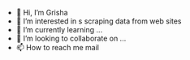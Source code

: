 - 👋 Hi, I’m Grisha
- 👀 I’m interested in s scraping data from web sites
- 🌱 I’m currently learning ...
- 💞️ I’m looking to collaborate on ...
- 📫 How to reach me mail

<!---
Sherets/Sherets is a ✨ special ✨ repository because its `README.md` (this file) appears on your GitHub profile.
You can click the Preview link to take a look at your changes.
--->
